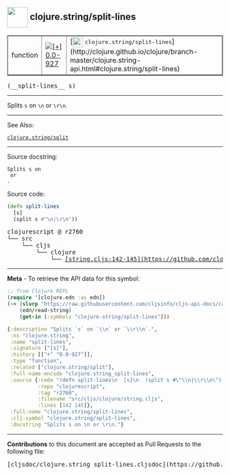 ## <img width="48px" valign="middle" src="http://i.imgur.com/Hi20huC.png"> clojure.string/split-lines

 <table border="1">
<tr>

<td>function</td>
<td><a href="https://github.com/cljsinfo/cljs-api-docs/tree/0.0-927"><img valign="middle" alt="[+] 0.0-927" src="https://img.shields.io/badge/+-0.0--927-lightgrey.svg"></a> </td>
<td>
[<img height="24px" valign="middle" src="http://i.imgur.com/1GjPKvB.png"> <samp>clojure.string/split-lines</samp>](http://clojure.github.io/clojure/branch-master/clojure.string-api.html#clojure.string/split-lines)
</td>
</tr>
</table>

 <samp>
(__split-lines__ s)<br>
</samp>

---

Splits `s` on `\n` or `\r\n`.

---


See Also:

[`clojure.string/split`](clojure.string_split.md)<br>

---

Source docstring:

```
Splits s on 
 or 
.
```

Source code:

```clj
(defn split-lines
  [s]
  (split s #"\n|\r\n"))
```

 <pre>
clojurescript @ r2760
└── src
    └── cljs
        └── clojure
            └── <ins>[string.cljs:142-145](https://github.com/clojure/clojurescript/blob/r2760/src/cljs/clojure/string.cljs#L142-L145)</ins>
</pre>


---

__Meta__ - To retrieve the API data for this symbol:

```clj
;; from Clojure REPL
(require '[clojure.edn :as edn])
(-> (slurp "https://raw.githubusercontent.com/cljsinfo/cljs-api-docs/catalog/cljs-api.edn")
    (edn/read-string)
    (get-in [:symbols "clojure.string/split-lines"]))
```

```clj
{:description "Splits `s` on `\\n` or `\\r\\n`.",
 :ns "clojure.string",
 :name "split-lines",
 :signature ["[s]"],
 :history [["+" "0.0-927"]],
 :type "function",
 :related ["clojure.string/split"],
 :full-name-encode "clojure.string_split-lines",
 :source {:code "(defn split-lines\n  [s]\n  (split s #\"\\n|\\r\\n\"))",
          :repo "clojurescript",
          :tag "r2760",
          :filename "src/cljs/clojure/string.cljs",
          :lines [142 145]},
 :full-name "clojure.string/split-lines",
 :clj-symbol "clojure.string/split-lines",
 :docstring "Splits s on \n or \r\n."}

```

---

__Contributions__ to this document are accepted as Pull Requests to the following file:

 <pre>
[cljsdoc/clojure.string_split-lines.cljsdoc](https://github.com/cljsinfo/cljs-api-docs/blob/master/cljsdoc/clojure.string_split-lines.cljsdoc)
</pre>

